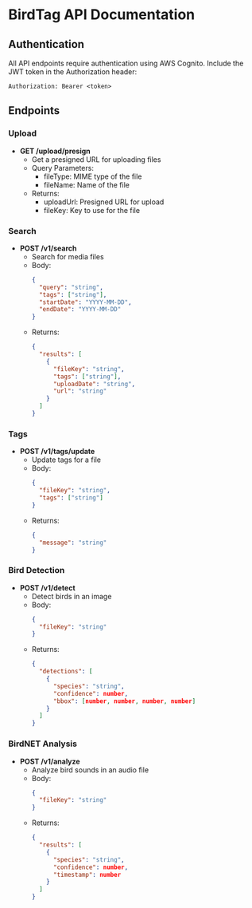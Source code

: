 # BirdTag API Documentation

## Authentication
All API endpoints require authentication using AWS Cognito. Include the JWT token in the Authorization header:
```
Authorization: Bearer <token>
```

## Endpoints

### Upload
- **GET /upload/presign**
  - Get a presigned URL for uploading files
  - Query Parameters:
    - fileType: MIME type of the file
    - fileName: Name of the file
  - Returns:
    - uploadUrl: Presigned URL for upload
    - fileKey: Key to use for the file

### Search
- **POST /v1/search**
  - Search for media files
  - Body:
    ```json
    {
      "query": "string",
      "tags": ["string"],
      "startDate": "YYYY-MM-DD",
      "endDate": "YYYY-MM-DD"
    }
    ```
  - Returns:
    ```json
    {
      "results": [
        {
          "fileKey": "string",
          "tags": ["string"],
          "uploadDate": "string",
          "url": "string"
        }
      ]
    }
    ```

### Tags
- **POST /v1/tags/update**
  - Update tags for a file
  - Body:
    ```json
    {
      "fileKey": "string",
      "tags": ["string"]
    }
    ```
  - Returns:
    ```json
    {
      "message": "string"
    }
    ```

### Bird Detection
- **POST /v1/detect**
  - Detect birds in an image
  - Body:
    ```json
    {
      "fileKey": "string"
    }
    ```
  - Returns:
    ```json
    {
      "detections": [
        {
          "species": "string",
          "confidence": number,
          "bbox": [number, number, number, number]
        }
      ]
    }
    ```

### BirdNET Analysis
- **POST /v1/analyze**
  - Analyze bird sounds in an audio file
  - Body:
    ```json
    {
      "fileKey": "string"
    }
    ```
  - Returns:
    ```json
    {
      "results": [
        {
          "species": "string",
          "confidence": number,
          "timestamp": number
        }
      ]
    }
    ``` 